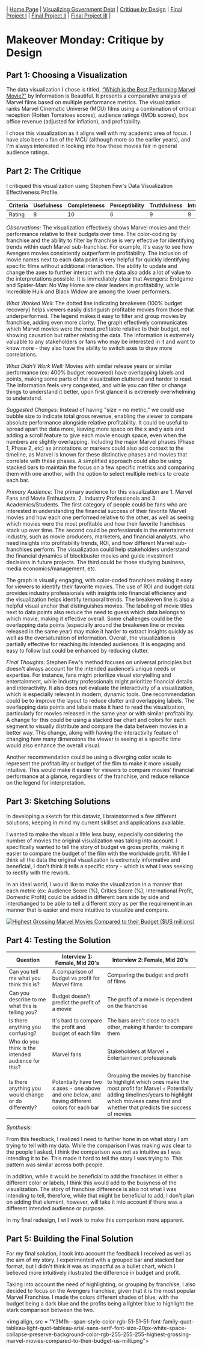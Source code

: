 | [Home Page](https://natashapawar.github.io/dataviz-portfolio/) | [Visualizing Government Debt](https://natashapawar.github.io/dataviz-portfolio/visualizing-government-debt) | [Critique by Design](https://natashapawar.github.io/dataviz-portfolio/critique-by-design) | [Final Project I](https://natashapawar.github.io/dataviz-portfolio/final-project-part-one) | [Final Project II](https://natashapawar.github.io/dataviz-portfolio/final-project-part-two) | [Final Project III](https://natashapawar.github.io/dataviz-portfolio/final-project-part-three) |

# Makeover Monday: Critique by Design

## Part 1: Choosing a Visualization

The data visualization I chose is titled, [“Which is the Best Performing Marvel Movie?”](https://informationisbeautiful.net/visualizations/which-is-the-best-performing-marvel-movie/) by Information is Beautiful. It presents a comparative analysis of Marvel films based on multiple performance metrics. The visualization ranks Marvel Cinematic Universe (MCU) films using a combination of critical reception (Rotten Tomatoes scores), audience ratings (IMDb scores), box office revenue (adjusted for inflation), and profitability. 

I chose this visualization as it aligns well with my academic area of focus. I have also been a fan of the MCU (although more so the earlier years), and I'm always interested in looking into how these movies fair in general audience ratings.

## Part 2: The Critique 

I critiqued this visualization using Stephen Few's Data Visualization Effectiveness Profile.

| Criteria       | Usefulness |Completeness | Perceptibility | Truthfulness | Intuitiveness | Aesthetics | Engagement
|-----------|--------|--------|--------|---------|-------|-------|-------|
| Rating     | 8      |10      | 6      |9 | 9      | 6      |10      | 
  
*Observations:* The visualization effectively shows Marvel movies and their performance relative to their budgets over time. The color-coding by franchise and the ability to filter by franchise is very effective for identifying trends within each Marvel sub-franchise. For example, it's easy to see how Avengers movies consistently outperform in profitability. The inclusion of movie names next to each data point is very helpful for quickly identifying specific films without additional interaction. The ability to update and change the axes to further interact with the data also adds a lot of value to the interpretations possible. It is immediately clear that Avengers: Endgame and Spider-Man: No Way Home are clear leaders in profitability, while Incredible Hulk and Black Widow are among the lower performers. 

*What Worked Well:* The dotted line indicating breakeven (100% budget recovery) helps viewers easily distinguish profitable movies from those that underperformed. The legend makes it easy to filter and group movies by franchise, adding even more clarity. The graph effectively communicates which Marvel movies were the most profitable relative to their budget, not showing causation but rather relating the data. The information is extremely valuable to any stakeholders or fans who may be interested in it and want to know more - they also have the ability to switch axes to draw more correlations.

*What Didn’t Work Well:* Movies with similar release years or similar performance (ex: 400% budget recovered) have overlapping labels and points, making some parts of the visualization cluttered and harder to read. The information feels very congested, and while you can filter or change things to understand it better, upon first glance it is extremely overwhelming to understand.

*Suggested Changes:* Instead of having "size = no metric," we could use bubble size to indicate total gross revenue, enabling the viewer to compare absolute performance alongside relative profitability. It could be useful to spread apart the data more, leaving more space on the x and y axis and adding a scroll feature to give each movie enough space, even when the numbers are slightly overlapping. Including the major Marvel phases (Phase 1, Phase 2, etc) as annotations or markers could also add context to the timeline, as Marvel is known for these distinctive phases and movies that correlate with these phases. A simplified approach could also be using stacked bars to maintain the focus on a few specific metrics and comparing them with one another, with the option to select multiple metrics to create each bar.

*Primary Audience:* The primary audience for this visualization are 1. Marvel Fans and Movie Enthusiasts, 2. Industry Professionals and 3. Academics/Students. The first category of people could be fans who are interested in understanding the financial success of their favorite Marvel movies and how each one performed relative to the other, as well as seeing which movies were the most profitable and how their favorite franchises stack up over time. The second could be professionals in the entertainment industry, such as movie producers, marketers, and financial analysts, who need insights into profitability trends, ROI, and how different Marvel sub-franchises perform. The visualization could help stakeholders understand the financial dynamics of blockbuster movies and guide investment decisions in future projects. The third could be those studying business, media economics/management, etc.

The graph is visually engaging, with color-coded franchises making it easy for viewers to identify their favorite movies. The use of ROI and budget data provides industry professionals with insights into financial efficiency and the visualization helps identify temporal trends. The breakeven line is also a helpful visual anchor that distinguishes movies. The labeling of movie titles next to data points also reduce the need to guess which data belongs to which movie, making it effective overall. Some challenges could be the overlapping data points (especially around the breakeven line or movies released in the same year) may make it harder to extract insights quickly as well as the oversaturation of information.
Overall, the visualization is partially effective for reaching its intended audiences. It is engaging and easy to follow but could be enhanced by reducing clutter.

*Final Thoughts:* Stephen Few's method focuses on universal principles but doesn't always account for the intended audience’s unique needs or expertise. For instance, fans might prioritize visual storytelling and entertainment, while industry professionals might prioritize financial details and interactivity. It also does not evaluate the interactivity of a visualization, which is especially relevant in modern, dynamic tools. One recommendation could be to improve the layout to reduce clutter and overlapping labels. The overlapping data points and labels make it hard to read the visualization, particularly for movies released in the same year or with similar profitability. A change for this could be using a stacked bar chart and colors for each segment to visually distribute and compare the data between movies in a better way. This change, along with having the interactivity feature of changing how many dimensions the viewer is seeing at a specific time would also enhance the overall visual.

Another recommendation could be using a diverging color scale to represent the profitability or budget of the film to make it more visually intuitive. This would make it easier for viewers to compare movies’ financial performance at a glance, regardless of the franchise, and reduce reliance on the legend for interpretation.

## Part 3: Sketching Solutions

In developing a sketch for this dataviz, I brainstormed a few different solutions, keeping in mind my current skillset and applications available. 

I wanted to make the visual a little less busy, especially considering the number of movies the original visualization was taking into account. I specifically wanted to tell the story of budget vs gross profits, making it easier to compare the budget of the film with the worldwide profit. While I think all the data the original visualization is extremely informative and beneficial, I don't think it tells a specific story - which is what I was seeking to rectify with the rework. 

In an ideal world, I would like to make the visualization in a manner that each metric (ex: Audience Score (%), Critics Score (%), International Profit, Domestic Profit) could be added in different bars side by side and interchanged to be able to tell a different story as per the requirement in an manner that is easier and more intuitive to visualize and compare. 

<div class='tableauPlaceholder' id='viz1739419665049' style='position: relative'><noscript><a href='#'><img alt='Highest Grossing Marvel Movies Compared to their Budget ($US millions) ' src='https:&#47;&#47;public.tableau.com&#47;static&#47;images&#47;Bo&#47;Book1_17394196372020&#47;Sheet1&#47;1_rss.png' style='border: none' /></a></noscript><object class='tableauViz'  style='display:none;'><param name='host_url' value='https%3A%2F%2Fpublic.tableau.com%2F' /> <param name='embed_code_version' value='3' /> <param name='site_root' value='' /><param name='name' value='Book1_17394196372020&#47;Sheet1' /><param name='tabs' value='no' /><param name='toolbar' value='yes' /><param name='static_image' value='https:&#47;&#47;public.tableau.com&#47;static&#47;images&#47;Bo&#47;Book1_17394196372020&#47;Sheet1&#47;1.png' /> <param name='animate_transition' value='yes' /><param name='display_static_image' value='yes' /><param name='display_spinner' value='yes' /><param name='display_overlay' value='yes' /><param name='display_count' value='yes' /><param name='language' value='en-GB' /><param name='filter' value='publish=yes' /></object></div>                


## Part 4: Testing the Solution

| Question | Interview 1: Female, Mid 20's | Interview 2: Female, Mid 20's |
|----------|-------------|-------------|
| Can you tell me what you think this is?| A comparison of budget vs profit for Marvel films            | Comparing the budget and profit of films             |
| Can you describe to me what this is telling you?| Budget doesn't predict the profit of a movie            | The profit of a movie is dependent on the franchise            |
| Is there anything you confusing?| It's hard to compare the profit and budget of each film            | The bars aren't close to each other, making it harder to compare them            |
| Who do you think is the intended audience for this?|  Marvel fans           | Stakeholders at Marvel + Entertainment professionals             |
| Is there anything you would change or do differently?| Potentially have two x axes - one above and one below, and having different colors for each bar             | Grouping the movies by franchise to highlight which ones make the most profit for Marvel + Potentially adding timelines/years to highlight which moviees came first and whether that predicts the success of movies             |

*Synthesis:*

From this feedback, I realized I need to further hone in on what story I am trying to tell with my data. While the comparison I was making was clear to the people I asked, I think the comparison was not as intuitive as I was intending it to be. This made it hard to tell the story I was trying to. This pattern was similar across both people.

In addition, while it would be beneficial to add the franchises in either a different color or labels, I think this would add to the busyness of the visualization. The story of franchise difference is also not what I was intending to tell, therefore, while that might be beneficial to add, I don't plan on adding that element, however, will take it into account if there was a different intended audience or purpose.

In my final redesign, I will work to make this comparison more apparent. 


## Part 5: Building the Final Solution

For my final solution, I took into account the feedback I received as well as the aim of my story. I experimented with a grouped bar and stacked bar format, but I didn't think it was as impactful as a bullet chart, which I believed more intuitively illustrated the difference in budget and profit. 

Taking into account the need of highlighting, or grouping by franchise, I also decided to focus on the Avengers franchise, given that it is the most popular Marvel Franchise. I made the colors different shades of blue, with the budget being a dark blue and the profits being a lighter blue to highlight the stark comparison between the two. 

<img align, src = "Y3M1h--span-style-color-rgb-51-51-51-font-family-quot-tableau-light-quot-tableau-arial-sans-serif-font-size-20px-white-space-collapse-preserve-background-color-rgb-255-255-255-highest-grossing-marvel-movies-compared-to-their-budget-us-milli.png">
